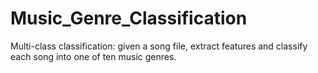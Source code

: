# Music_Genre_Classification
Multi-class classification: given a song file, extract features and classify each song into one of ten music genres.
